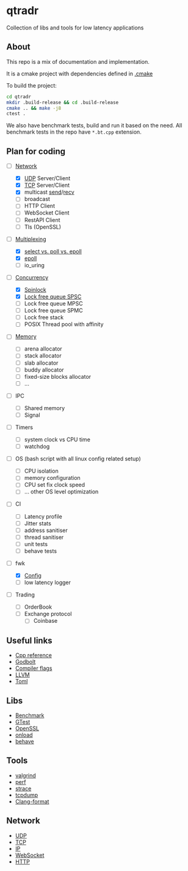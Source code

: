# qtradr

Collection of libs and tools for low latency applications

## About

This repo is a mix of documentation and implementation.

It is a cmake project with dependencies defined in [.cmake](./.cmake/)


To build the project:

```bash
cd qtradr
mkdir .build-release && cd .build-release
cmake .. && make -j8
ctest .
```

We also have benchmark tests, build and run it based on the need.
All benchmark tests in the repo have `*.bt.cpp` extension.


## Plan for coding

- [ ] [Network](./network/README.md)

  - [x] [UDP](./network/inc/network/udp/README.md) Server/Client
  - [x] [TCP](./network/inc/network/tcp/README.md) Server/Client
  - [x] multicast [send](./network/inc/network/udp/mcast_send.hpp)/[recv](./network/inc/network/udp/mcast_recv.hpp)
  - [ ] broadcast
  - [ ] HTTP Client
  - [ ] WebSocket Client
  - [ ] RestAPI Client
  - [ ] Tls (OpenSSL)

- [ ] [Multiplexing](./multiplexing/README.md)

  - [x] [select vs. poll vs. epoll](./multiplexing/README.md)
  - [x] [epoll](./multiplexing/inc/multiplexing/epoll.hpp)
  - [ ] io_uring

- [ ] [Concurrency](./concurrency/REAME.md)

  - [x] [Spinlock](./concurrency/inc/concurrency/spinlock.hpp)
  - [x] [Lock free queue SPSC](./concurrency/inc/concurrency/lfqueue/spsc.hpp)
  - [ ] Lock free queue MPSC
  - [ ] Lock free queue SPMC
  - [ ] Lock free stack
  - [ ] POSIX Thread pool with affinity

- [ ] [Memory](./memory/REAME.md)

  - [ ] arena allocator
  - [ ] stack allocator
  - [ ] slab allocator
  - [ ] buddy allocator
  - [ ] fixed-size blocks allocator
  - [ ] ...

- [ ] IPC

  - [ ] Shared memory
  - [ ] Signal

- [ ] Timers

  - [ ] system clock vs CPU time
  - [ ] watchdog

- [ ] OS (bash script with all linux config related setup)

  - [ ] CPU isolation
  - [ ] memory configuration
  - [ ] CPU set fix clock speed
  - [ ] ... other OS level optimization

- [ ] CI

  - [ ] Latency profile
  - [ ] Jitter stats
  - [ ] address sanitiser
  - [ ] thread sanitiser
  - [ ] unit tests
  - [ ] behave tests

- [ ] fwk

  - [x] [Config](./fwk/config/README.md)
  - [ ] low latency logger

- [ ] Trading

  - [ ] OrderBook
  - [ ] Exchange protocol
    - [ ] Coinbase

## Useful links

- [Cpp reference](https://en.cppreference.com/w/)
- [Godbolt](https://godbolt.org/)
- [Compiler flags](https://caiorss.github.io/C-Cpp-Notes/compiler-flags-options.html)
- [LLVM](https://llvm.org/docs/CommandGuide/llvm-mca.html)
- [Toml](https://toml.io/en/)

## Libs

- [Benchmark](https://github.com/google/benchmark)
- [GTest](https://google.github.io/googletest/)
- [OpenSSL](https://www.openssl.org/docs/)
- [onload](https://github.com/Xilinx-CNS/onload)
- [behave](https://behave.readthedocs.io/en/stable/)

## Tools

- [valgrind](https://valgrind.org/)
- [perf](https://perf.wiki.kernel.org/index.php/Main_Page)
- [strace](https://strace.io/)
- [tcpdump](https://www.tcpdump.org/)
- [Clang-format](https://clang.llvm.org/docs/ClangFormat.html)

## Network

- [UDP](https://www.rfc-editor.org/rfc/rfc768)
- [TCP](https://www.rfc-editor.org/rfc/rfc761)
- [IP](https://www.rfc-editor.org/rfc/rfc760)
- [WebSocket](https://www.rfc-editor.org/rfc/rfc6455)
- [HTTP](https://www.rfc-editor.org/rfc/rfc2616)

